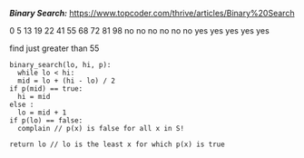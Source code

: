 ***Binary Search:*** https://www.topcoder.com/thrive/articles/Binary%20Search

0	  5	  13  19	22	41	55  68  72	 81	 98
no	no	no	no	no	no	yes	yes	yes	yes	yes

find just greater than 55
```
binary_search(lo, hi, p):
  while lo < hi:
  mid = lo + (hi - lo) / 2
if p(mid) == true:
  hi = mid
else :
  lo = mid + 1
if p(lo) == false:
  complain // p(x) is false for all x in S!

return lo // lo is the least x for which p(x) is true
```
